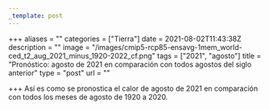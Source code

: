 ```yaml
---
_template: post
---
```



+++
aliases = ""
categories = ["Tierra"]
date = 2021-08-02T11:43:38Z
description = ""
image = "/images/cmip5-rcp85-ensavg-1mem_world-ced_t2_aug_2021_minus_1920-2022_cf.png"
tags = ["2021", "agosto"]
title = "Pronóstico: agosto de 2021 en comparación con todos agostos del siglo anterior"
type = "post"
url = ""

+++
Así es como se pronostica el calor de agosto de 2021 en comparación con todos los meses de agosto de 1920 a 2020.
